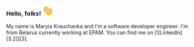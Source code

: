 ### Hello, folks! <img src="https://raw.githubusercontent.com/mariakravchenko/mariakravchenko/master/wave.gif" width="30px">

My name is Maryia Krauchanka and I'm a software developer engineer. I'm from Belarus currently working at EPAM. You can find me on [![LinkedIn][3.2]][3].
